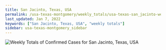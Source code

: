 ```yaml
---
title: San Jacinto, Texas, USA
permalink: /usa-texas-montgomery/weekly_totals/usa-texas-san_jacinto-weekly_totals.html
last_updated: Jan 7, 2022
keywords: ["San Jacinto, Texas, USA", "weekly totals"]
sidebar: usa-texas-montgomery_sidebar
---
```


![Weekly Totals of Confirmed Cases for San Jacinto, Texas, USA](/covid_tracker/images/graphs/usa-texas-san_jacinto-weekly_totals_graph.png)
